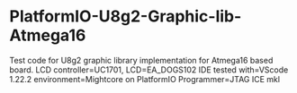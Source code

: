 # PlatformIO-U8g2-Graphic-lib-Atmega16
Test code for U8g2 graphic library implementation for Atmega16 based board. 
LCD controller=UC1701, LCD=EA_DOGS102
IDE tested with=VScode 1.22.2
environment=Mightcore on PlatformIO
Programmer=JTAG ICE mkl
